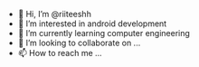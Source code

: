 - 👋 Hi, I’m @riiteeshh
- 👀 I’m interested in android development
- 🌱 I’m currently learning computer engineering
- 💞️ I’m looking to collaborate on ...
- 📫 How to reach me ...

<!---
riiteeshh/riiteeshh is a ✨ special ✨ repository because its `README.md` (this file) appears on your GitHub profile.
You can click the Preview link to take a look at your changes.
--->
